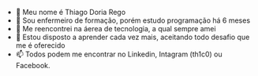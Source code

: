 - 👋 Meu nome é Thiago Doria Rego
- 👀 Sou enfermeiro de formação, porém estudo programação há 6 meses
- 🌱 Me reencontrei na áerea de tecnologia, a qual sempre amei
- 💞️ Estou disposto a aprender cada vez mais, aceitando todo desafio que me é oferecido
- 📫 Todos podem me encontrar no Linkedin, Intagram (th1c0) ou Facebook. 

<!---
Th1c0/Th1c0 is a ✨ special ✨ repository because its `README.md` (this file) appears on your GitHub profile.
You can click the Preview link to take a look at your changes.
--->
